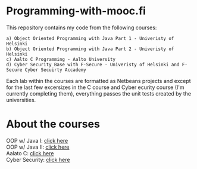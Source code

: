 # Programming-with-mooc.fi
This repository contains my code from the following courses: 

    a) Object Oriented Programming with Java Part 1 - Univeristy of Helsinki
    b) Object Oriented Programming with Java Part 2 - Univeristy of Helsinki
    c) Aalto C Programming - Aalto University
    d) Cyber Security Base with F-Secure - Univeristy of Helsinki and F-Secure Cyber Secuirty Accademy

Each lab within the courses are formatted as Netbeans projects and except for the
last few excersizes in the C course and Cyber ecurity course (I'm currently completing them), everything passes 
the unit tests created by the universities.

# About the courses
OOP w/ Java I: [click here](http://mooc.fi/courses/2013/programming-part-1/)  
OOP w/ Java II: [click here](http://mooc.fi/courses/2013/programming-part-2/)  
Aalato C: [click here](http://mooc.fi/courses/2016/aalto-c/en/)  
Cyber Security: [click here](http://mooc.fi/courses/2016/cybersecurity/)  



